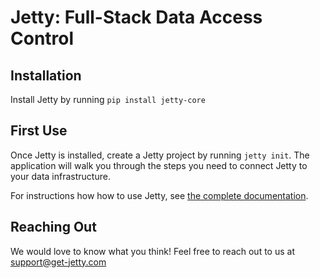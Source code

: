 # Jetty: Full-Stack Data Access Control

## Installation

Install Jetty by running `pip install jetty-core`

## First Use

Once Jetty is installed, create a Jetty project by running `jetty init`.
The application will walk you through the steps you need to connect Jetty to your data infrastructure.

For instructions how how to use Jetty, see [the complete documentation](https://docs.get-jetty.com).

## Reaching Out

We would love to know what you think! Feel free to reach out to us at [support@get-jetty.com](support@get-jetty.com)
